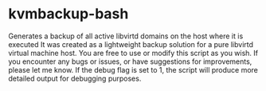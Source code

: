 # kvmbackup-bash
Generates a backup of all active libvirtd domains on the host where it is executed
It was created as a lightweight backup solution for a pure libvirtd virtual machine host. 
You are free to use or modify this script as you wish. If you encounter any bugs or issues, 
or have suggestions for improvements, please let me know. If the debug flag is set to 1, 
the script will produce more detailed output for debugging purposes.
